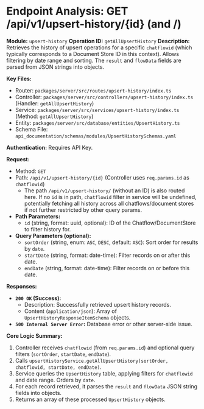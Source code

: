 # Endpoint Analysis: GET /api/v1/upsert-history/{id} (and /)

**Module:** `upsert-history`
**Operation ID:** `getAllUpsertHistory`
**Description:** Retrieves the history of upsert operations for a specific `chatflowid` (which typically corresponds to a Document Store ID in this context). Allows filtering by date range and sorting. The `result` and `flowData` fields are parsed from JSON strings into objects.

**Key Files:**
*   Router: `packages/server/src/routes/upsert-history/index.ts`
*   Controller: `packages/server/src/controllers/upsert-history/index.ts` (Handler: `getAllUpsertHistory`)
*   Service: `packages/server/src/services/upsert-history/index.ts` (Method: `getAllUpsertHistory`)
*   Entity: `packages/server/src/database/entities/UpsertHistory.ts`
*   Schema File: `api_documentation/schemas/modules/UpsertHistorySchemas.yaml`

**Authentication:** Requires API Key.

**Request:**
*   Method: `GET`
*   Path: `/api/v1/upsert-history/{id}` (Controller uses `req.params.id` as `chatflowid`)
    *   The path `/api/v1/upsert-history/` (without an ID) is also routed here. If no `id` is in path, `chatflowid` filter in service will be undefined, potentially fetching all history across all chatflows/document stores if not further restricted by other query params.
*   **Path Parameters:**
    *   `id` (string, format: uuid, optional): ID of the Chatflow/DocumentStore to filter history for.
*   **Query Parameters (optional):**
    *   `sortOrder` (string, enum: `ASC`, `DESC`, default: `ASC`): Sort order for results by `date`.
    *   `startDate` (string, format: date-time): Filter records on or after this date.
    *   `endDate` (string, format: date-time): Filter records on or before this date.

**Responses:**

*   **`200 OK` (Success):**
    *   Description: Successfully retrieved upsert history records.
    *   Content (`application/json`): Array of `UpsertHistoryResponseItemSchema` objects.
*   **`500 Internal Server Error`:** Database error or other server-side issue.

**Core Logic Summary:**
1. Controller receives `chatflowid` (from `req.params.id`) and optional query filters (`sortOrder`, `startDate`, `endDate`).
2. Calls `upsertHistoryService.getAllUpsertHistory(sortOrder, chatflowid, startDate, endDate)`.
3. Service queries the `UpsertHistory` table, applying filters for `chatflowid` and date range. Orders by `date`.
4. For each record retrieved, it parses the `result` and `flowData` JSON string fields into objects.
5. Returns an array of these processed `UpsertHistory` objects. 